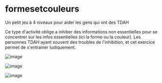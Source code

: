 # formesetcouleurs
Un petit jeu à 4 niveaux pour aider les gens qui ont des TDAH

Ce type d'activité oblige a inhiber des informations non essentielles pour se concentrer sur les infos essentielles (ici la forme ou la couleur). 
Les personnes TDAH ayant souvent des troubles de l'inhibition, et cet exercice permet de s'entrainer ludiquement.

![image](https://github.com/user-attachments/assets/2f724625-feb0-47c4-b127-24cb6001659a)

![image](https://github.com/user-attachments/assets/5ea0bb75-a76d-4375-9414-5ae2f5e2593a)

![image](https://github.com/user-attachments/assets/a8714d9c-51be-4ac1-931f-37189e2b1859)
